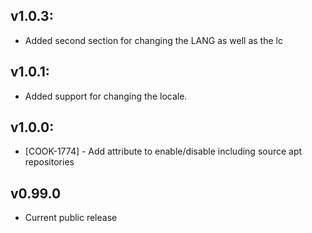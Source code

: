 ## v1.0.3:

* Added second section for changing the LANG as well as the lc

## v1.0.1:

* Added support for changing the locale.

## v1.0.0:

* [COOK-1774] - Add attribute to enable/disable including source apt
  repositories

## v0.99.0

* Current public release
